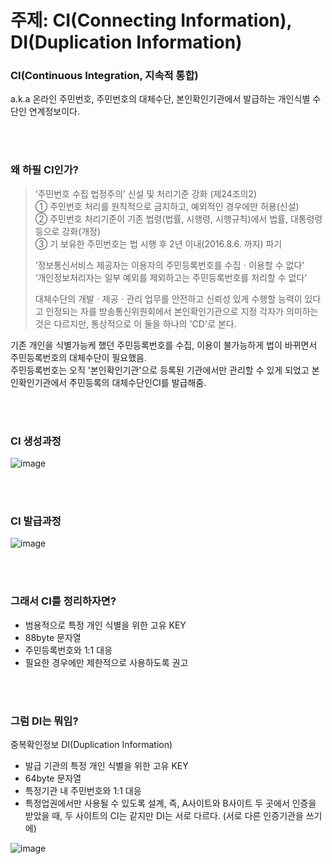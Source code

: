 # 주제: CI(Connecting Information), DI(Duplication Information)
### CI(Continuous Integration, 지속적 통합)
a.k.a 온라인 주민번호, 주민번호의 대체수단, 본인확인기관에서 발급하는 개인식별 수단인 연계정보이다.

<br>
<br>

### 왜 하필 CI인가?
> ‘주민번호 수집 법정주의’ 신설 및 처리기준 강화 (제24조의2)  
> ① 주민번호 처리를 원칙적으로 금지하고, 예외적인 경우에만 허용(신설)  
> ② 주민번호 처리기준이 기존 법령(법률, 시행령, 시행규칙)에서 법률, 대통령령 등으로 강화(개정)  
> ③ 기 보유한 주민번호는 법 시행 후 2년 이내(2016.8.6. 까지) 파기  
> 
> ‘정보통신서비스 제공자는 이용자의 주민등록번호를 수집ㆍ이용할 수 없다’  
> ‘개인정보처리자는 일부 예외를 제외하고는 주민등록번호를 처리할 수 없다‘
> 
> 대체수단의 개발ㆍ제공ㆍ관리 업무를 안전하고 신뢰성 있게 수행할 능력이 있다고
> 인정되는 자를 방송통신위원회에서 본인확인기관으로 지정
> 각자가 의미하는 것은 다르지만, 통상적으로 이 둘을 하나의 'CD'로 본다.  

기존 개인을 식별가능케 했던 주민등록번호를 수집, 이용이 불가능하게 법이 바뀌면서 주민등록번호의 대체수단이 필요했음.  
주민등록번호는 오직 '본인확인기관'으로 등록된 기관에서만 관리할 수 있게 되었고 본인확인기관에서 주민등록의 대체수단인CI를 발급해줌.  

<br>
<br>

### CI 생성과정
![image](https://user-images.githubusercontent.com/93513959/173234723-07f8a7e9-7de1-405f-8996-d2068c8a0d24.png)

<br>
<br>

### CI 발급과정
![image](https://user-images.githubusercontent.com/93513959/173235434-28bcafa1-350c-41fc-ab1a-8029352d9eef.png)

<br>
<br>

### 그래서 CI를 정리하자면?

- 범용적으로 특정 개인 식별을 위한 고유 KEY
- 88byte 문자열
- 주민등록번호와 1:1 대응
- 필요한 경우에만 제한적으로 사용하도록 권고

<br>
<br>

### 그럼 DI는 뭐임?
중복확인정보  DI(Duplication Information)  
- 발급 기관의 특정 개인 식별을 위한 고유 KEY
- 64byte 문자열
- 특정기관 내 주민번호와 1:1 대응
- 특정업권에서만 사용될 수 있도록 설계, 즉, A사이트와 B사이트 두 곳에서 인증을 받았을 때, 두 사이트의 CI는 같지만 DI는 서로 다르다. (서로 다른 인증기관을 쓰기에)


![image](https://user-images.githubusercontent.com/93513959/173235646-d2a3c2e0-c930-4925-a529-71de76bd0877.png)








